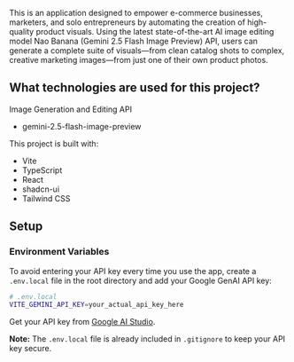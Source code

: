 This is an application designed to empower e-commerce businesses, marketers, and solo entrepreneurs by automating the creation of high-quality product visuals. Using the latest state-of-the-art AI image editing model Nao Banana (Gemini 2.5 Flash Image Preview) API, users can generate a complete suite of visuals—from clean catalog shots to complex, creative marketing images—from just one of their own product photos. 

## What technologies are used for this project?

Image Generation and Editing API
- gemini-2.5-flash-image-preview

This project is built with:

- Vite
- TypeScript
- React
- shadcn-ui
- Tailwind CSS

## Setup

### Environment Variables

To avoid entering your API key every time you use the app, create a `.env.local` file in the root directory and add your Google GenAI API key:

```bash
# .env.local
VITE_GEMINI_API_KEY=your_actual_api_key_here
```

Get your API key from [Google AI Studio](https://aistudio.google.com/app/apikey).

**Note:** The `.env.local` file is already included in `.gitignore` to keep your API key secure.



